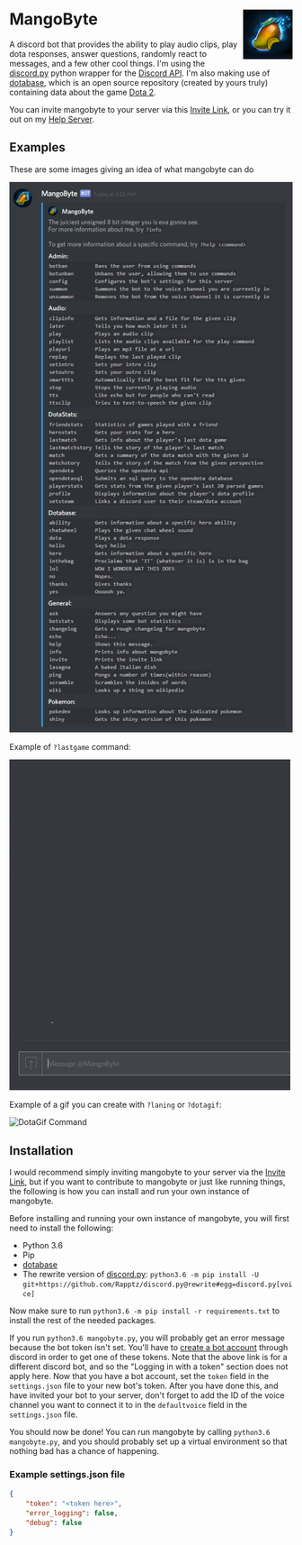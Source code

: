 # MangoByte<img align="right" src="/resource/images/readme/mangobyte.png"/>
A discord bot that provides the ability to play audio clips, play dota responses, answer questions, randomly react to messages, and a few other cool things. I'm using the [discord.py](https://github.com/Rapptz/discord.py) python wrapper for the [Discord API](https://discordapp.com/developers). I'm also making use of [dotabase](https://github.com/mdiller/dotabase), which is an open source repository (created by yours truly) containing data about the game [Dota 2](http://www.dota2.com).

You can invite mangobyte to your server via this [Invite Link](https://discordapp.com/oauth2/authorize?permissions=60480&scope=bot&client_id=213476188037971968), or you can try it out on my [Help Server](https://discord.gg/d6WWHxx).

## Examples
These are some images giving an idea of what mangobyte can do

![Commands List](/resource/images/readme/help_all.png)

Example of `?lastgame` command:

![Lastgame Command](/resource/images/readme/lastgame.gif)

Example of a gif you can create with `?laning` or `?dotagif`:

![DotaGif Command](/resource/images/readme/dotagif.gif)

## Installation

I would recommend simply inviting mangobyte to your server via the [Invite Link](https://discordapp.com/oauth2/authorize?permissions=60480&scope=bot&client_id=213476188037971968), but if you want to contribute to mangobyte or just like running things, the following is how you can install and run your own instance of mangobyte.

Before installing and running your own instance of mangobyte, you will first need to install the following:

* Python 3.6
* Pip
* [dotabase](https://github.com/mdiller/dotabase)
* The rewrite version of [discord.py](https://github.com/Rapptz/discord.py):
	`python3.6 -m pip install -U git+https://github.com/Rapptz/discord.py@rewrite#egg=discord.py[voice]`

Now make sure to run `python3.6 -m pip install -r requirements.txt` to install the rest of the needed packages.

If you run `python3.6 mangobyte.py`, you will probably get an error message because the bot token isn't set. You'll have to [create a bot account](https://twentysix26.github.io/Red-Docs/red_guide_bot_accounts/) through discord in order to get one of these tokens. Note that the above link is for a different discord bot, and so the "Logging in with a token" section does not apply here. Now that you have a bot account, set the `token` field in the `settings.json` file to your new bot's token. After you have done this, and have invited your bot to your server, don't forget to add the ID of the voice channel you want to connect it to in the `defaultvoice` field in the `settings.json` file.

You should now be done! You can run mangobyte by calling `python3.6 mangobyte.py`, and you should probably set up a virtual environment so that nothing bad has a chance of happening.

### Example settings.json file

```json
{
	"token": "<token here>",
	"error_logging": false,
	"debug": false
}
```